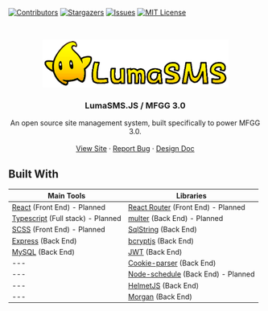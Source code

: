 <!-- PROJECT SHIELDS -->
[![Contributors][contributors-shield]][contributors-url]
[![Stargazers][stars-shield]][stars-url]
[![Issues][issues-shield]][issues-url]
[![MIT License][license-shield]][license-url]

<br />
<p align="center">
  <img src="https://github.com/HypernovaTX/LumaSMSJS/blob/main/LumaSMSLogo.png?raw=true" alt="Logo" width="369" height="96">
  <h3 align="center">LumaSMS.JS / MFGG 3.0</h3>

  <p align="center">
    An open source site management system, built specifically to power MFGG 3.0.
    <br />
    <br />
    <a href="https://mfgg.net/">View Site</a>
    ·
    <a href="https://github.com/HypernovaTX/LumaSMSJS/issues">Report Bug</a>
    ·
    <a href="https://docs.google.com/document/d/1OFXkA5pYtG-OSKAqM4yAJINbLe1bGDlrKfl32T7Pudc/edit?usp=sharing">Design Doc</a>
  </p>
</p>


## Built With
Main Tools | Libraries
-----------|----------
<a href='https://reactjs.org/'>React</a> (Front End) - Planned | <a href='https://reactrouter.com/'>React Router</a> (Front End) - Planned
<a href='https://typescriptlang.org/'>Typescript</a> (Full stack) - Planned | <a href='https://www.npmjs.com/package/multer'>multer</a> (Back End) - Planned
<a href='https://sass-lang.com/'>SCSS</a> (Front End) - Planned | <a href='https://www.npmjs.com/package/sqlstring'>SqlString</a> (Back End)
<a href='https://expressjs.com/'>Express</a> (Back End) | <a href='https://www.npmjs.com/package/bcryptjs'>bcryptjs</a> (Back End)
<a href='https://www.npmjs.com/package/mysql'>MySQL</a> (Back End) | <a href='https://jwt.io/'>JWT</a> (Back End)
--- | <a href='https://www.npmjs.com/package/cookie-parser'>Cookie-parser</a> (Back End)
--- | <a href='https://www.npmjs.com/package/node-schedule'>Node-schedule</a> (Back End) - Planned
--- | <a href='https://helmetjs.github.io/'>HelmetJS</a> (Back End)
--- | <a href='https://www.npmjs.com/package/morgan'>Morgan</a> (Back End)

<!-- MARKDOWN LINKS & IMAGES -->
<!-- https://www.markdownguide.org/basic-syntax/#reference-style-links -->
[contributors-shield]: https://img.shields.io/github/contributors/HypernovaTX/LumaSMSJS.svg?style=for-the-badge
[contributors-url]: https://github.com/HypernovaTX/LumaSMSJS/graphs/contributors
[stars-shield]: https://img.shields.io/github/stars/HypernovaTX/LumaSMSJS.svg?style=for-the-badge
[stars-url]: https://github.com/HypernovaTX/LumaSMSJS/stargazers
[issues-shield]: https://img.shields.io/github/issues/HypernovaTX/LumaSMSJS.svg?style=for-the-badge
[issues-url]: https://github.com/HypernovaTX/LumaSMSJS/issues
[license-shield]: https://img.shields.io/github/license/HypernovaTX/LumaSMSJS.svg?style=for-the-badge
[license-url]: https://github.com/HypernovaTX/LumaSMSJS/blob/master/LICENSE
[product-screenshot]: images/screenshot.png
